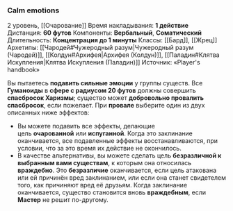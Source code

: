### Calm emotions

2 уровень, [[Очарование]]
Время накладывания: **1 действие**
Дистанция: **60 футов**
Компоненты: **Вербальный**, **Соматический**
Длительность: **Концентрация до 1 минуты**
Классы: [[Бард]], [[Жрец]]
Архетипы: [[Чародей#Чужеродный разум|Чужеродный разум (Чародей)]], [[Колдун#Архифея|Архифея (Колдун)]], [[Паладин#Клятва Искупления|Клятва Искупления (Паладин)]]
Источник: «Player's handbook»

Вы пытаетесь **подавить сильные эмоции** у группы существ. Все **Гуманоиды** в **сфере с радиусом 20 футов** должны совершить **спасбросок Харизмы**; существо может **добровольно провалить спасбросок**, если пожелает. При **провале** выберите один из двух описанных ниже эффектов:

- Вы можете подавить все эффекты, делающие цель **очарованной** или **испуганной**. Когда это заклинание оканчивается, все подавленные эффекты восстанавливаются, при условии, что за это время их действие не окончилось.
- В качестве альтернативы, вы можете сделать цель **безразличной к выбранным вами существам**, к которым она относилась **враждебно**. Это **безразличие** оканчивается, если цель атакована или ей причинён вред заклинанием, или если она станет свидетелем того, как причиняют вред её друзьям. Когда заклинание оканчивается, существо становится вновь **враждебным**, если **Мастер** не решит по-другому.
